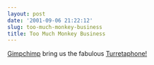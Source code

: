 ```yaml
---
layout: post
date: '2001-09-06 21:22:12'
slug: too-much-monkey-business
title: Too Much Monkey Business
---
```


[Gimpchimp](http://www.gimpchimp.com) bring us the fabulous [Turretaphone!](http://www.gimpchimp.com/swf/turretaphone1.0a.swf)